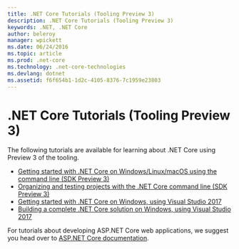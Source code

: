 ```yaml
---
title: .NET Core Tutorials (Tooling Preview 3)
description: .NET Core Tutorials (Tooling Preview 3)
keywords: .NET, .NET Core
author: beleroy
manager: wpickett
ms.date: 06/24/2016
ms.topic: article
ms.prod: .net-core
ms.technology: .net-core-technologies
ms.devlang: dotnet
ms.assetid: f6f654b1-1d2c-4105-8376-7c1959e23803
---
```


# .NET Core Tutorials (Tooling Preview 3)

The following tutorials are available for learning about .NET Core using Preview 3 of the tooling.

- [Getting started with .NET Core on Windows/Linux/macOS using the command line (SDK Preview 3)](using-with-xplat-cli-msbuild.md)
- [Organizing and testing projects with the .NET Core command line (SDK Preview 3)](using-with-xplat-cli-msbuild-folders.md)
- [Getting started with .NET Core on Windows, using Visual Studio 2017](using-on-windows-vs-2017.md)
- [Building a complete .NET Core solution on Windows, using Visual Studio 2017](using-on-windows-vs-2017-full-solution.md)

For tutorials about developing ASP.NET Core web applications, we suggest you head over to [ASP.NET Core documentation](https://docs.asp.net).